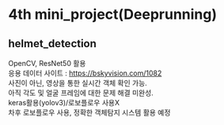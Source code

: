 # 4th mini_project(Deeprunning)
## helmet_detection<br>
OpenCV, ResNet50 활용<br>
응용 데이터 사이트 : https://bskyvision.com/1082<br>
사진이 아닌, 영상을 통한 실시간 객체 확인 가능.<br>
아직 각도 및 얼굴 프레임에 대한 문제 해결 미완성.<br>
keras활용(yolov3)/로보플로우 사용X<br>
차후 로보플로우 사용, 정확한 객체탐지 시스템 활용 예정
